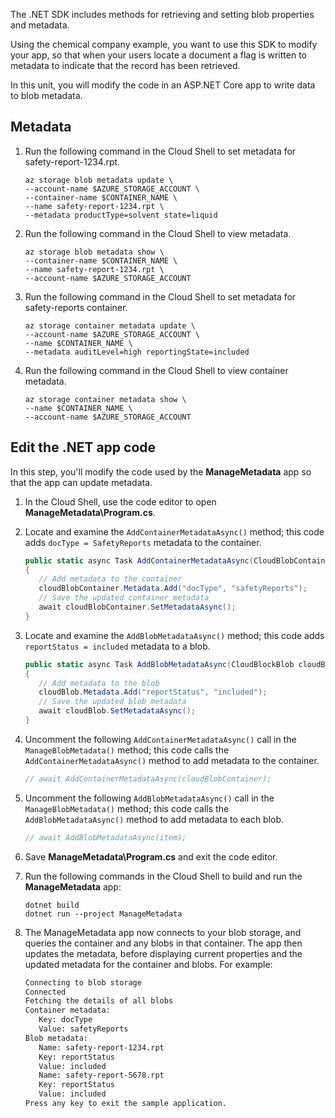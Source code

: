 The .NET SDK includes methods for retrieving and setting blob properties and metadata.

Using the chemical company example, you want to use this SDK to modify your app, so that when your users locate a document a flag is written to metadata to indicate that the record has been retrieved.

In this unit, you will modify the code in an ASP.NET Core app to write data to blob metadata.

## Metadata

1. Run the following command in the Cloud Shell to set metadata for safety-report-1234.rpt.

   ```azurecli
   az storage blob metadata update \
   --account-name $AZURE_STORAGE_ACCOUNT \
   --container-name $CONTAINER_NAME \
   --name safety-report-1234.rpt \
   --metadata productType=solvent state=liquid
   ```

1. Run the following command in the Cloud Shell to view metadata.

   ```azurecli
   az storage blob metadata show \
   --container-name $CONTAINER_NAME \
   --name safety-report-1234.rpt \
   --account-name $AZURE_STORAGE_ACCOUNT
   ```

1. Run the following command in the Cloud Shell to set metadata for safety-reports container.

   ```azurecli
   az storage container metadata update \
   --account-name $AZURE_STORAGE_ACCOUNT \
   --name $CONTAINER_NAME \
   --metadata auditLevel=high reportingState=included
   ```

1. Run the following command in the Cloud Shell to view container metadata.

   ```azurecli
   az storage container metadata show \
   --name $CONTAINER_NAME \
   --account-name $AZURE_STORAGE_ACCOUNT
   ```

## Edit the .NET app code

In this step, you'll modify the code used by the **ManageMetadata** app so that the app can update metadata.

1. In the Cloud Shell, use the code editor to open **ManageMetadata\Program.cs**.

1. Locate and examine the `AddContainerMetadataAsync()` method; this code adds `docType = SafetyReports` metadata to the container.

   ```csharp
   public static async Task AddContainerMetadataAsync(CloudBlobContainer cloudBlobContainer)
   {
      // Add metadata to the container
      cloudBlobContainer.Metadata.Add("docType", "safetyReports");
      // Save the updated container metadata
      await cloudBlobContainer.SetMetadataAsync();
   }
   ```

1. Locate and examine the `AddBlobMetadataAsync()` method; this code adds `reportStatus = included` metadata to a blob.

   ```csharp
   public static async Task AddBlobMetadataAsync(CloudBlockBlob cloudBlob)
   {
      // Add metadata to the blob
      cloudBlob.Metadata.Add("reportStatus", "included");
      // Save the updated blob metadata
      await cloudBlob.SetMetadataAsync();
   }
   ```

1. Uncomment the following `AddContainerMetadataAsync()` call in the `ManageBlobMetadata()` method; this code calls the `AddContainerMetadataAsync()` method to add metadata to the container.

   ```csharp
   // await AddContainerMetadataAsync(cloudBlobContainer);
   ```

1. Uncomment the following `AddBlobMetadataAsync()` call in the `ManageBlobMetadata()` method; this code calls the `AddBlobMetadataAsync()` method to add metadata to each blob.

   ```csharp
   // await AddBlobMetadataAsync(item);
   ```

1. Save **ManageMetadata\Program.cs** and exit the code editor.

1. Run the following commands in the Cloud Shell to build and run the **ManageMetadata** app:

   ```azurecli
   dotnet build
   dotnet run --project ManageMetadata
   ```

1. The ManageMetadata app now connects to your blob storage, and queries the container and any blobs in that container. The app then updates the metadata, before displaying current properties and the updated metadata for the container and blobs. For example:

   ```bash
   Connecting to blob storage
   Connected
   Fetching the details of all blobs
   Container metadata:
      Key: docType
      Value: safetyReports
   Blob metadata:
      Name: safety-report-1234.rpt
      Key: reportStatus
      Value: included
      Name: safety-report-5678.rpt
      Key: reportStatus
      Value: included
   Press any key to exit the sample application.
   ```
